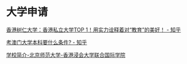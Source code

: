 # 大学申请

[香港树仁大学：香港私立大学TOP 1！用实力诠释着对“教育”的美好！ - 知乎](%E5%A4%A7%E5%AD%A6%E7%94%B3%E8%AF%B7%20e4b55f3d4ebc460d8cd5df695caa63de/%E9%A6%99%E6%B8%AF%E6%A0%91%E4%BB%81%E5%A4%A7%E5%AD%A6%EF%BC%9A%E9%A6%99%E6%B8%AF%E7%A7%81%E7%AB%8B%E5%A4%A7%E5%AD%A6TOP%201%EF%BC%81%E7%94%A8%E5%AE%9E%E5%8A%9B%E8%AF%A0%E9%87%8A%E7%9D%80%E5%AF%B9%E2%80%9C%E6%95%99%E8%82%B2%E2%80%9D%E7%9A%84%E7%BE%8E%E5%A5%BD%EF%BC%81%20-%20%E7%9F%A5%E4%B9%8E%203e480eccecf3445fbbd8faa2482ae8cc.md)

[考澳门大学本科要什么条件? - 知乎](%E5%A4%A7%E5%AD%A6%E7%94%B3%E8%AF%B7%20e4b55f3d4ebc460d8cd5df695caa63de/%E8%80%83%E6%BE%B3%E9%97%A8%E5%A4%A7%E5%AD%A6%E6%9C%AC%E7%A7%91%E8%A6%81%E4%BB%80%E4%B9%88%E6%9D%A1%E4%BB%B6%20-%20%E7%9F%A5%E4%B9%8E%20dbb822de53ef4876990b73c8a4f509da.md)

[学校简介-北京师范大学-香港浸会大学联合国际学院](%E5%A4%A7%E5%AD%A6%E7%94%B3%E8%AF%B7%20e4b55f3d4ebc460d8cd5df695caa63de/%E5%AD%A6%E6%A0%A1%E7%AE%80%E4%BB%8B-%E5%8C%97%E4%BA%AC%E5%B8%88%E8%8C%83%E5%A4%A7%E5%AD%A6-%E9%A6%99%E6%B8%AF%E6%B5%B8%E4%BC%9A%E5%A4%A7%E5%AD%A6%E8%81%94%E5%90%88%E5%9B%BD%E9%99%85%E5%AD%A6%E9%99%A2%202b8cc6accfd94e73883d31a63aab1e03.md)